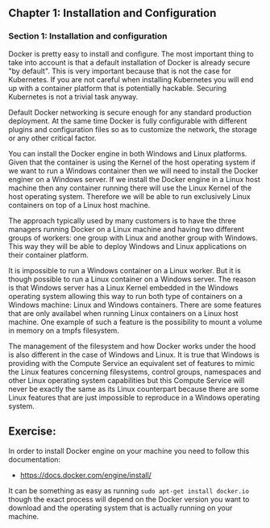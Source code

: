 ## Chapter 1: Installation and Configuration

### Section 1: Installation and configuration

Docker is pretty easy to install and configure.
The most important thing to take into account is that a default installation of Docker is already secure "by default".
This is very important because that is not the case for Kubernetes.
If you are not careful when installing Kubernetes you will end up with a container platform that is potentially hackable.
Securing Kubernetes is not a trivial task anyway.

Default Docker networking is secure enough for any standard production deployment.
At the same time Docker is fully configurable with different plugins and configuration files so as to customize the network, the storage or any other critical factor.

You can install the Docker engine in both Windows and Linux platforms.
Given that the container is using the Kernel of the host operating system if we want to run a Windows container then we will need to install the Docker enginer on a Windows server.
If we install the Docker engine in a Linux host machine then any container running there will use the Linux Kernel of the host operating system.
Therefore we will be able to run exclusively Linux containers on top of a Linux host machine.

The approach typically used by many customers is to have the three managers running Docker on a Linux machine and having two different groups of workers: one group with Linux and another group with Windows.
This way they will be able to deploy Windows and Linux applications on their container platform.

It is impossible to run a Windows container on a Linux worker.
But it is though possible to run a Linux container on a Windows server.
The reason is that Windows server has a Linux Kernel embedded in the Windows operating system allowing this way to run both type of containers on a Windows machine: Linux and Windows containers.
There are some features that are only availabel when running Linux containers on a Linux host machine.
One example of such a feature is the possibility to mount a volume in memory on a tmpfs filesystem.

The management of the filesystem and how Docker works under the hood is also different in the case of Windows and Linux.
It is true that Windows is providing with the Compute Service an equivalent set of features to mimic the Linux features concerning filesystems, control groups, namespaces and other Linux operating system capabilities but this Compute Service will never be exactly the same as its Linux counterpart because there are some Linux features that are just impossible to reproduce in a Windows operating system.

## Exercise:

In order to install Docker engine on your machine you need to follow this documentation:
- https://docs.docker.com/engine/install/

It can be something as easy as running ```sudo apt-get install docker.io``` though the exact process will depend on the Docker version you want to download and the operating system that is actually running on your machine.
